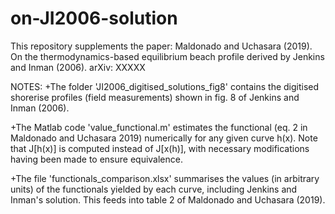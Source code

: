 # on-JI2006-solution
This repository supplements the paper:
Maldonado and Uchasara (2019). On the thermodynamics-based equilibrium beach profile derived by Jenkins and Inman (2006). arXiv: XXXXX

NOTES:
+The folder 'JI2006_digitised_solutions_fig8' contains the digitised shorerise profiles (field measurements) shown in fig. 8 of Jenkins and Inman (2006).

+The Matlab code 'value_functional.m' estimates the functional (eq. 2 in Maldonado and Uchasara 2019) numerically for any given curve h(x). Note that J[h(x)] is computed instead of J[x(h)], with necessary modifications having been made to ensure equivalence. 

+The file 'functionals_comparison.xlsx' summarises the values (in arbitrary units) of the functionals yielded by each curve, including Jenkins and Inman's solution. This feeds into table 2 of Maldonado and Uchasara (2019).
